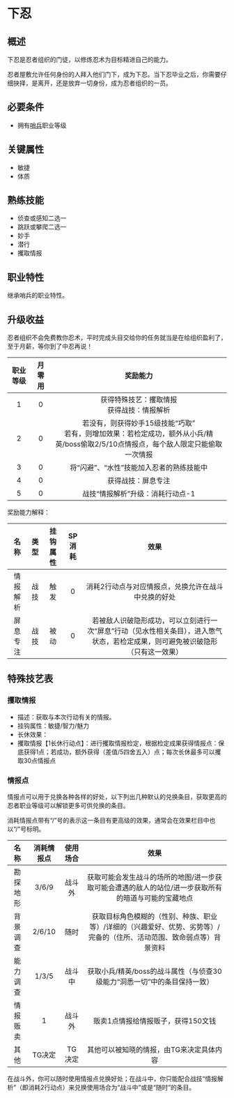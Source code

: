 # 下忍

## 概述

下忍是忍者组织的门徒，以修炼忍术为目标精进自己的能力。

忍者屋敷允许任何身份的人拜入他们门下，成为下忍。当下忍毕业之后，你需要仔细抉择，是离开，还是放弃一切身份，成为忍者组织的一员。

## 必要条件

* 拥有<a href="../../../basicJob/Sentinel" target="_blank">哨兵</a>职业等级

## 关键属性

* 敏捷
* 体质

## 熟练技能

* 侦查或感知二选一
* 跳跃或攀爬二选一
* 妙手
* 潜行
* 攫取情报
  
## 职业特性

继承哨兵的职业特性。

## 升级收益

忍者组织不会免费教你忍术，平时完成头目交给你的任务就当是在给组织盈利了，至于月薪，等你到了中忍再说！

职业等级|月零用|奖励能力
:--:|:--:|:--:
1|0|获得特殊技艺：攫取情报<br>获得战技：情报解析
2|0|若没有，则获得妙手15级技能“巧取”<br>若有，则增加效果：若检定成功，额外从小兵/精英/boss偷取2/5/10点情报点，每个敌人限定只能偷取一次情报
3|0|将“闪避”、“水性”技能加入忍者的熟练技能中
4|0|获得战技：屏息专注
5|0|战技“情报解析”升级：消耗行动点-1

奖励能力解释：

名称|类型|挂钩属性|SP消耗|效果
:--:|:--:|:--:|:--:|:--:
情报解析|战技|触发|0|消耗2行动点与对应情报点，兑换允许在战斗中兑换的好处
屏息专注|战技|被动|0|若被敌人识破隐形成功，可以立刻进行一次“屏息”行动（见水性相关条目），进入憋气状态，若检定成果，则可避免被识破隐形（只有这一效果）

## 特殊技艺表

### 攫取情报

* 描述：获取与本次行动有关的情报。
* 挂钩属性：敏捷/智力/魅力
* 长休效果：
* 攫取情报【1长休行动点】：进行攫取情报检定，根据检定成果获得情报点：保底获得1点；若成功，额外获得（差值/5四舍五入）点；每次长休最多可以攫取30点情报点

### 情报点

情报点可以用于兑换各种各样的好处，以下列出几种默认的兑换条目，获取更高的忍者职业等级可以解锁更多可供兑换的条目。

消耗情报点带有“/”号的表示这一条目有更高级的效果，通常会在效果栏目中也以“/”号标明。

名称|消耗情报点|使用场合|效果
:--:|:--:|:--:|:--:
勘探地形|3/6/9|战斗外|获取可能会发生战斗的场所的地图/进一步获取可能会遭遇的敌人的站位/进一步获取所有的暗道与可能的宝藏地点
背景调查|2/6/10|随时|获取目标角色模糊的（性别、种族、职业等）/详细的（兴趣爱好、优势、劣势等）/完备的（住所、活动范围、致命弱点等）背景资料
能力调查|1/3/5|战斗中|获取小兵/精英/boss的战斗属性（与侦查30级能力“洞悉一切”中的条目保持一致）
情报贩卖|1|战斗外|贩卖1点情报给情报贩子，获得150文钱
其他|TG决定|TG决定|其他可以被知晓的情报，由TG来决定具体内容

在战斗外，你可以随时使用情报点兑换好处；在战斗中，你只能配合战技“情报解析”（即消耗2行动点）来兑换使用场合为“战斗中”或是“随时”的条目。